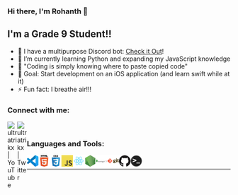 
### Hi there, I'm Rohanth 👋


## I'm a Grade 9 Student!!

- 🤖 I have a multipurpose Discord bot: [Check it Out][alphabot]!
- 🌱 I’m currently learning Python and expanding my JavaScript knowledge 
- 💬 "Coding is simply knowing where to paste copied code"
- 🥅 Goal: Start development on an iOS application (and learn swift while at it)
- ⚡ Fun fact: I breathe air!!!

### Connect with me:


[<img align="left" alt="ultratrikx | YouTube" width="22px" src="https://cdn.jsdelivr.net/npm/simple-icons@v3/icons/youtube.svg" />][youtube]
[<img align="left" alt="ultratrikx | Twitter" width="22px" src="https://cdn.jsdelivr.net/npm/simple-icons@v3/icons/twitter.svg" />][twitter]


<br />

### Languages and Tools:

[<img align="left" alt="Visual Studio Code" width="26px" src="https://raw.githubusercontent.com/github/explore/80688e429a7d4ef2fca1e82350fe8e3517d3494d/topics/visual-studio-code/visual-studio-code.png" />][vsc]
[<img align="left" alt="HTML5" width="26px" src="https://raw.githubusercontent.com/github/explore/80688e429a7d4ef2fca1e82350fe8e3517d3494d/topics/html/html.png" />][html5]
[<img align="left" alt="CSS3" width="26px" src="https://raw.githubusercontent.com/github/explore/80688e429a7d4ef2fca1e82350fe8e3517d3494d/topics/css/css.png" />][css]
[<img align="left" alt="JavaScript" width="26px" src="https://raw.githubusercontent.com/github/explore/80688e429a7d4ef2fca1e82350fe8e3517d3494d/topics/javascript/javascript.png" />][js]
[<img align="left" alt="React" width="26px" src="https://raw.githubusercontent.com/github/explore/80688e429a7d4ef2fca1e82350fe8e3517d3494d/topics/react/react.png" />][react]
[<img align="left" alt="Node.js" width="26px" src="https://raw.githubusercontent.com/github/explore/80688e429a7d4ef2fca1e82350fe8e3517d3494d/topics/nodejs/nodejs.png" />][node]
[<img align="left" alt="MongoDB" width="26px" src="https://raw.githubusercontent.com/github/explore/80688e429a7d4ef2fca1e82350fe8e3517d3494d/topics/mongodb/mongodb.png" />][mongodb]
<img align="left" alt="Git" width="26px" src="https://raw.githubusercontent.com/github/explore/80688e429a7d4ef2fca1e82350fe8e3517d3494d/topics/git/git.png" />
[<img align="left" alt="GitHub" width="26px" src="https://raw.githubusercontent.com/github/explore/78df643247d429f6cc873026c0622819ad797942/topics/github/github.png" />][github]
<img align="left" alt="Terminal" width="26px" src="https://raw.githubusercontent.com/github/explore/80688e429a7d4ef2fca1e82350fe8e3517d3494d/topics/terminal/terminal.png" />
<br />

---


[website]: sfgsfd
[course]: asdfasdf
[alphabot]: https://github.com/ultratrikx/AlphaBot
[twitter]: https://twitter.com/ultratrikx
[youtube]: https://www.youtube.com/channel/UCGPzqxhR7Jg3s3X7Dp9prNQ
[instagram]: https://instagram.com
[vsc]: https://code.visualstudio.com/
[html5]: https://en.wikipedia.org/wiki/HTML5
[css]: https://en.wikipedia.org/wiki/CSS
[js]: https://en.wikipedia.org/wiki/JavaScript
[react]: https://reactjs.org/
[node]: https://nodejs.org/en/
[mongodb]: https://www.mongodb.com/
[github]:https://github.com/
